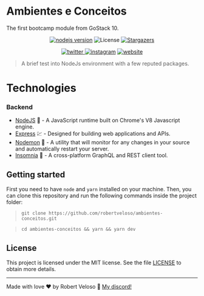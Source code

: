 # Ambientes e Conceitos

The first bootcamp module from GoStack 10.

<p align="center">
    <a href="https://nodejs.org" target="_blank"><img alt="nodejs version" src="https://img.shields.io/badge/nodejs-13.6.0-blue"></a>
    <img alt="License" src="https://img.shields.io/badge/license-MIT-%2304D361">
    <a href="https://github.com/robertveloso/ambientes-conceitos/stargazers"><img alt="Stargazers" src="https://img.shields.io/github/stars/robertveloso/ambientes-conceitos?style=social">
    </a>
</p>
<p align="center">
    <a href="https://twitter.com/robertvelosoo" target="_blank"><img alt="twitter" src="https://img.shields.io/badge/twitter-robertvelosoo-0084b4.svg">
    <a href="https://instagram.com/robertvelosoo" target="_blank"><img alt="instagram" src="https://img.shields.io/badge/instagram-robertvelosoo-0084b4.svg"></a>
    <a href="https://velosodigital.com" target="_blank"><img alt="website" src="https://img.shields.io/badge/website-velosodigital.com-888888.svg"></a>
</p>

> A brief test into NodeJs environment with a few reputed packages.

# Technologies

### Backend

- [NodeJS](https://nodejs.org) 💚 - A JavaScript runtime built on Chrome's V8 Javascript engine.
- [Express](https://expressjs.com/) 💹 - Designed for building web applications and APIs.
- [Nodemon](https://nodemon.io/)
  🧪 - A utility that will monitor for any changes in your source and automatically restart your server.
- [Insomnia](https://insomnia.rest/) 💜 - A cross-platform GraphQL and REST client tool.

## Getting started

First you need to have `node` and `yarn` installed on your machine.
Then, you can clone this repository and run the following commands inside the project folder:

> `git clone https://github.com/robertveloso/ambientes-conceitos.git`

> `cd ambientes-conceitos && yarn && yarn dev`

## License

This project is licensed under the MIT license. See the file [LICENSE](LICENSE.md) to obtain more details.

---

Made with love ♥ by Robert Veloso :wave: [My discord!](https://discordapp.com/channels/@me/robertveloso#1547)
